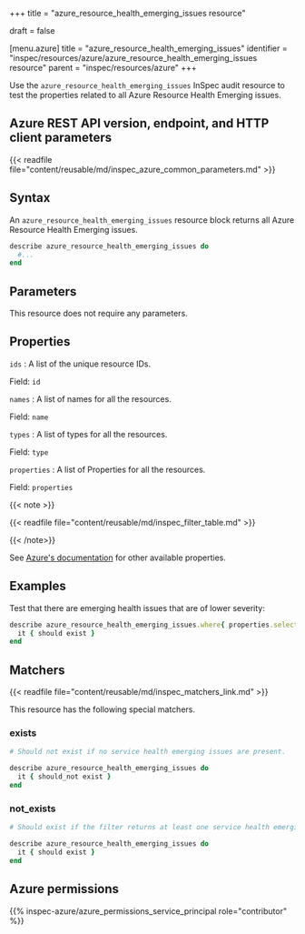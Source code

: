 +++
title = "azure_resource_health_emerging_issues resource"

draft = false


[menu.azure]
title = "azure_resource_health_emerging_issues"
identifier = "inspec/resources/azure/azure_resource_health_emerging_issues resource"
parent = "inspec/resources/azure"
+++

Use the `azure_resource_health_emerging_issues` InSpec audit resource to test the properties related to all Azure Resource Health Emerging issues.

## Azure REST API version, endpoint, and HTTP client parameters

{{< readfile file="content/reusable/md/inspec_azure_common_parameters.md" >}}

## Syntax

An `azure_resource_health_emerging_issues` resource block returns all Azure Resource Health Emerging issues.

```ruby
describe azure_resource_health_emerging_issues do
  #...
end
```

## Parameters

This resource does not require any parameters.

## Properties

`ids`
: A list of the unique resource IDs.

  Field: `id`

`names`
: A list of names for all the resources.

  Field: `name`

`types`
: A list of types for all the resources.

  Field: `type`

`properties`
: A list of Properties for all the resources.

  Field: `properties`

{{< note >}}

{{< readfile file="content/reusable/md/inspec_filter_table.md" >}}

{{< /note>}}

See [Azure's documentation](https://docs.microsoft.com/en-us/rest/api/resourcehealth/emerging-issues/get) for other available properties.

## Examples

Test that there are emerging health issues that are of lower severity:

```ruby
describe azure_resource_health_emerging_issues.where{ properties.select{|prop| prop.statusActiveEvents.select{ |event| event.severity == 'Warning' } } } do
  it { should exist }
end
```

## Matchers

{{< readfile file="content/reusable/md/inspec_matchers_link.md" >}}

This resource has the following special matchers.

### exists

```ruby
# Should not exist if no service health emerging issues are present.

describe azure_resource_health_emerging_issues do
  it { should_not exist }
end
```

### not_exists

```ruby
# Should exist if the filter returns at least one service health emerging issue.

describe azure_resource_health_emerging_issues do
  it { should exist }
end
```

## Azure permissions

{{% inspec-azure/azure_permissions_service_principal role="contributor" %}}
